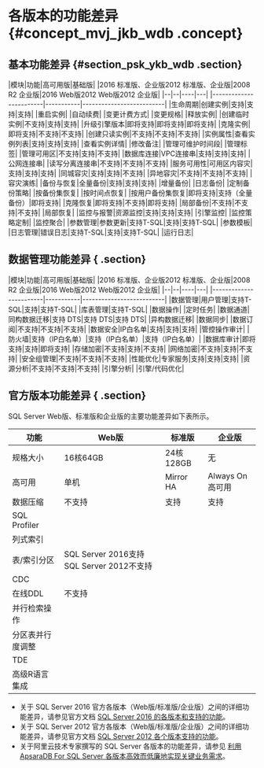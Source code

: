 # 各版本的功能差异 {#concept_mvj_jkb_wdb .concept}

## 基本功能差异 {#section_psk_ykb_wdb .section}

|模块|功能|高可用版|基础版|
|2016 标准版、企业版2012 标准版、企业版|2008 R2 企业版|2016 Web版2012 Web版2012 企业版|
|--|--|----|---|
|------------------------|-----------|--------------------------|
|生命周期|创建实例|支持|支持|支持|
|重启实例|
|自动续费|
|变更计费方式|
|变更规格|
|释放实例|
|创建临时实例|不支持|支持|支持|
|升级引擎版本|即将支持|即将支持|即将支持|
|克隆实例|即将支持|不支持|不支持|
|创建只读实例|不支持|不支持|不支持|
|实例属性|查看实例列表|支持|支持|支持|
|查看实例详情|
|修改备注|
|管理可维护时间段|
|管理标签|
|管理可用区|不支持|支持|不支持|
|数据库连接|VPC连接串|支持|支持|支持|
|公网连接串|
|读写分离连接串|不支持|不支持|不支持|
|服务可用性|可用区内容灾|支持|支持|支持|
|同城容灾|支持|支持|不支持|
|异地容灾|不支持|不支持|不支持|
|容灾演练|
|备份与恢复|全量备份|支持|支持|支持|
|增量备份|
|日志备份|
|定制备份策略|
|按备份集恢复|
|按时间点恢复|
|按用户备份集恢复|即将支持|支持（全量备份）|即将支持|
|克隆恢复|即将支持|不支持|即将支持|
|局部备份|不支持|不支持|不支持|
|局部恢复|
|监控与报警|资源监控|支持|支持|支持|
|引擎监控|
|监控策略定制|
|监控聚合|
|参数管理|参数更新|支持T-SQL|支持|支持T-SQL|
|参数模板|
|日志管理|错误日志|支持T-SQL|支持|支持T-SQL|
|运行日志|

## 数据管理功能差异 { .section}

|模块|功能|高可用版|基础版|
|2016 标准版、企业版2012 标准版、企业版|2008 R2 企业版|2016 Web版2012 Web版2012 企业版|
|--|--|----|---|
|------------------------|-----------|--------------------------|
|数据管理|用户管理|支持T-SQL|支持|支持T-SQL|
|库表管理|支持T-SQL|
|数据操作|
|定时任务|
|数据通道|同构数据迁移|支持 DTS|支持 DTS|支持 DTS|
|异构数据迁移|
|数据同步|
|数据订阅|不支持|不支持|不支持|
|数据安全|IP白名单|支持|支持|支持|
|管控操作审计|
|防火墙|支持（IP白名单）|支持（IP白名单）|支持（IP白名单）|
|数据库审计|即将支持|支持|即将支持|
|存储加密|不支持|支持|不支持|
|网络加密|不支持|支持|不支持|
|安全组管理|不支持|不支持|不支持|
|性能优化|专家服务|支持|支持|支持|
|资源分析|不支持|不支持|不支持|
|引擎分析|
|引擎/代码优化|

## 官方版本功能差异 { .section}

SQL Server Web版、标准版和企业版的主要功能差异如下表所示。

|功能|Web版|标准版|企业版|
|--|----|---|---|
|规格大小|16核64GB|24核128GB|无|
|高可用|单机|Mirror HA|Always On高可用|
|数据压缩|不支持|支持|支持|
|SQL Profiler|
|列式索引|
|表/索引分区|SQL Server 2016支持SQL Server 2012不支持|
|CDC|
|在线DDL|不支持|
|并行检索操作|
|分区表并行度调整|
|TDE|
|高级R语言集成|

-   关于 SQL Server 2016 官方各版本（Web版/标准版/企业版）之间的详细功能差异，请参见官方文档 [SQL Server 2016 的各版本和支持的功能](https://docs.microsoft.com/zh-cn/sql/sql-server/editions-and-components-of-sql-server-2016)。
-   关于 SQL Server 2012 官方各版本（Web版/标准版/企业版）之间的详细功能差异，请参见官方文档 [SQL Server 2012 各个版本支持的功能](http://t.cn/Rp9hzkU)。
-   关于阿里云技术专家撰写的 SQL Server 各版本的功能差异，请参见 [利用 ApsaraDB For SQL Server 各版本高效而低廉地实现关键业务需求](https://yq.aliyun.com/articles/179065?spm=5176.8091938.0.0.of3rWo)。

